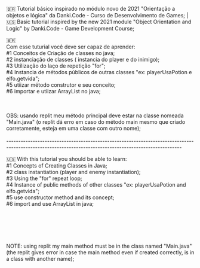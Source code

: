 🇧🇷 Tutorial básico inspirado no módulo novo de 2021 "Orientação a objetos e lógica" da Danki.Code - Curso de Desenvolvimento de Games;  | <br> 
🇺🇸 Basic tutorial inspired by the new 2021 module "Object Orientation and Logic" by Danki.Code - Game Development Course;

🇧🇷<br>
Com esse tuturial você deve ser capaz de aprender:<br>
#1 Conceitos de Criação de classes no java; <br>
#2 instanciação de classes ( instancia do player e do inimigo);<br>
#3 Utilização do laço de repetição "for"; <br>
#4 Instancia de métodos públicos de outras classes "ex: playerUsaPotion e elfo.getvida"; <br>
#5 utiizar método construtor e seu conceito;<br>
#6 importar e utiizar ArrayList no java;


<br>
<br>
OBS: usando replit meu método principal deve estar na classe nomeada "Main.java" (o replit dá erro em caso do método main mesmo que criado corretamente, esteja em uma classe com outro nome);
<br>
<br>
-------------------------------------------------------------------------------------------------------------------------------------------------------
<br>

🇺🇸 With this tutorial you should be able to learn:<br>
#1 Concepts of Creating Classes in Java; <br>
#2 class instantiation (player and enemy instantiation);<br>
#3 Using the "for" repeat loop; <br>
#4 Instance of public methods of other classes "ex: playerUsaPotion and elfo.getvida"; <br>
#5 use constructor method and its concept;<br>
#6 import and use ArrayList in java;

<br>
<br>
<br>
<br>

NOTE: using replit my main method must be in the class named "Main.java" (the replit gives error in case the main method even if created correctly, is in a class with another name);
